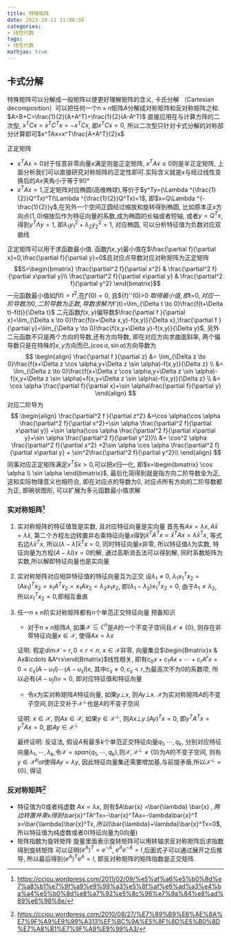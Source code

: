 ```yaml
---
title: 特殊矩阵
date: 2023-10-11 11:08:58
categories:
- 线性代数
tags:
- 线性代数
mathjax: true
---
```



## 卡式分解
特殊矩阵可以分解成一般矩阵以便更好理解矩阵的含义, 卡氏分解 （Cartesian decomposition）可以把任何一个$n\times n$矩阵$A$分解成对称矩阵和反对称矩阵之和.
$A=B+C=\frac{1}{2}(A+A^T)+\frac{1}{2}(A-A^T)$
直接应用在与计算方阵的二次型, $x^TCx=x^TC^Tx=-x^TCx$, 即$x^TCx=0$, 所以二次型只针对卡式分解的对称部分计算即可$x^TAx=x^T\frac{A+A^T}{2}x$

正定矩阵
- $x^TAx>0$对于任意非零向量$x$满足则是正定矩阵, $x^TAx\ge 0$则是半正定矩阵, 上面分析我们可以直接研究对称矩阵的正定性即可.实际含义就是$x$与经过线性变换后的$Ax$夹角小于等于90°
- $x^TAx=1$,正定矩阵对应椭圆(高维椭球),等价于$y^Ty=(\Lambda ^{\frac{1}{2}}Q^Tx)^T(\Lambda ^{\frac{1}{2}}Q^Tx)=1$, 即$x=Q\Lambda ^{-\frac{1}{2}}y$,在另外一个空间正圆经过缩放和旋转得到椭圆, 比如原本正$x$方向点$(1, 0)$缩放后作为特征向量的系数,成为椭圆的长轴或者短轴,
或者$y=Q^Tx$, 得到$y^T\Lambda y=1$, 即$\lambda_1y_1^2+\lambda_2y_2^2=1$, 对应椭圆, 可以分析特征值为负数对应双曲线

正定矩阵可以用于求函数最小值. 函数$f(x,y)$最小值在$\frac{\partial f}{\partial x}=0,\frac{\partial f}{\partial y}=0$且对应点导数对应对称矩阵为正定矩阵
$$S=\begin{bmatrix}
\frac{\partial^2 f}{\partial x^2}  & \frac{\partial^2 f}{\partial x\partial y}\\ 
\frac{\partial^2 f}{\partial x\partial y}  & \frac{\partial^2 f}{\partial y^2}
\end{bmatrix}$$
一元函数最小值如$f(t)=t^2$,在${f}'(0)=0$, 且${f}''(0)>0 $取得最小值, 即$t=0$, 对应一阶导数为0, 二阶导数为正数, 导数求解为$f'(t)=\lim_{\Delta t \to 0}\frac{f(t+\Delta t)-f(t)}{\Delta t}$
二元函数$f(x,y)$偏导数$\frac{\partial f }{\partial x}=\lim_{\Delta x \to 0}\frac{f(x+\Delta x,y)-f(x,y)}{\Delta x},\frac{\partial f }{\partial y}=\lim_{\Delta y \to 0}\frac{f(x,y+\Delta y)-f(x,y)}{\Delta y}$, 另外二元函数不只是两个方向的导数,还有方向导数, 即在对应方向求曲面斜率, 两个偏导数只是在特殊的$x,y$方向而已,$(\cos \alpha, \sin \alpha)$方向导数为
$$
\begin{align}
    \frac{\partial f }{\partial z} &= \lim_{\Delta z \to 0}\frac{f(x+\Delta z \cos \alpha,y+\Delta z \sin \alpha)-f(x,y)}{\Delta z} \\
    &= \lim_{\Delta z \to 0}\frac{f(x+\Delta z \cos \alpha,y+\Delta z \sin \alpha)-f(x,y+\Delta z \sin \alpha)+f(x,y+\Delta z \sin \alpha)-f(x,y)}{\Delta z} \\
    &= \cos \alpha \frac{\partial f}{\partial x}+\sin \alpha\frac{\partial f}{\partial y}
\end{align}
$$
对应二阶导为
$$
\begin{align}
    \frac{\partial^2 f }{\partial z^2} &=\cos \alpha(\cos \alpha \frac{\partial^2 f}{\partial x^2}+\sin \alpha \frac{\partial^2 f}{\partial x\partial y}) +\sin \alpha(\cos \alpha \frac{\partial^2 f}{\partial x\partial y}+\sin \alpha \frac{\partial^2 f}{\partial y^2})\\
    &= \cos^2 \alpha \frac{\partial^2 f}{\partial x^2} +2\sin \alpha \cos \alpha  \frac{\partial^2 f}{\partial x\partial y} + \sin^2\frac{\partial^2 f}{\partial y^2}\\
\end{align}
$$
同事对应正定矩阵满足$x^TSx>0$,可以把$x$归一化, 即$x=\begin{bmatrix}
\cos \alpha  \\
\sin \alpha 
\end{bmatrix}$, 最后化简得到就是指方向二阶导数全为正, 这和实际物理意义也相符合, 即在对应点的导数为0, 对应点所有方向的二阶导数都为正, 即碗状图形, 可以扩展为多元函数最小值求解


### 实对称矩阵[^1]
1. 实对称矩阵的特征值皆是实数, 且对应特征向量是实向量
首先有$Ax=\lambda x,A\bar{x}=\bar{\lambda} \bar{x}$, 第二个方程左边转置并右乘特征向量$x$得到$\bar{x}^TA^Tx=\bar{x}^TAx=\lambda \bar{x}^Tx$, 等式右边$\bar{\lambda} \bar{x}^Tx$,
所以$(\lambda - \bar{\lambda}) \bar{x}^Tx=0$, 同时特征向量$x$非零, 所以特征值$\lambda$为实数, 特征向量为方程$(A-\lambda I)x=0$的解, 通过高斯消去法可以得到解, 同时系数矩阵为实数,所以解即特征向量也是实向量
2. 实对称矩阵对应相异特征值的特征向量互为正交
设$\lambda_1\ne 0$, $\lambda_1x_1^Tx_2=(Ax_1)^Tx_2=x_1A^Tx_2=x_1Ax_2=\lambda_2x_1x_2$, 即$(\lambda_1-\lambda_2)x_1^Tx_2=0$, 由于$\lambda_1\ne \lambda_2$, 所以$x_1^Tx_2=0$,即相互垂直
3. 任一$n\times n$阶实对称矩阵都有n个单范正交特征向量
预备知识
    - 对于$n \times n$矩阵$A$, 如果$\mathcal{X} \subseteq  \mathbb{C} ^n$是$A$的一个不变子空间且$\mathcal{X} \ne \{0\}$, 则存在非零特征向量$x \in \mathcal{X}$, 使得$Ax=\lambda x$

    证明: 假定$dim\mathcal{X}=r, 0<r<n$, $x\in \mathcal{X}$非零, 向量集合$\begin{Bmatrix}x  & Ax&\cdots &A^rx\end{Bmatrix}$线性相关, 即有$c_0x+c_1Ax+\cdots+c_rA^rx=0=c_s(A-u_1I)\cdots(A-u_sI)x$, 其中$c_s\ne 0, c_s<r,$为最高次不为0的系数项, 所以必有$(A-u_jI)v=0$, 即对应特征值和特征向量

    - 令$x$为实对称矩阵$A$特征向量, 如果$y\bot x$, 则$Ay \bot x$. $\mathcal{X}$为实对称矩阵$A$的不变子空间,则正交补于$\mathcal{X}^\bot$也是$A$的不变子空间
    
    证明: $x\in \mathcal{X}$, 则$Ax\in \mathcal{X}$, 如果$y\in \mathcal{X}^\bot$, 则$Ax\bot y$.$(Ay)^Tx=0$, 即$y^TA^Tx=y^TAx=0$, 即$Ay\in \mathcal{X}^\bot$
    
    最终证明: 反证法, 假设$A$有最多$k$个单范正交特征向量$q_1,\cdots,q_k$, 分别对应特征向量$\lambda_1, \cdots, \lambda_k$,令$\mathcal{X}=span\{q_1,\cdots,q_k\}$,则$\mathcal{X}, \mathcal{X}^\bot \ne \{0\}$为$A$的不变子空间, 则有$y\in \mathcal{X}^bot$使得$Ay=\lambda y$, 因此特征向量集还需要增加基,与前提矛盾,所以$\mathcal{X}^\bot=\{0\}$, 得证

### 反对称矩阵[^2]
- 特征值为0或者纯虚数
$Ax=\lambda x$, 则有$A\bar{x} =\bar{\lambda}  \bar{x} $, 两边转置并乘$x$得到$\bar{x}^TA^Tx=-\bar{x}^TAx=-\lambda\bar{x}^T x=\bar{\lambda}\bar{x}^Tx$, 所以$(\bar{\lambda}+\lambda)\bar{x}^Tx=0$, 所以特征值为纯虚数或者0(特征向量为0向量)
- 矩阵指数为旋转矩阵
旋量里面表示旋转矩阵可以用转轴求反对称矩阵后求指数得到旋转矩阵
可以证明$(e^{A})^{T}=e^{-A}$, $e^{A}e^{-A}=I$,后面式子可以通过展开之后推导, 所以最后得到$(e^{A})^{T}e^{A}=I$, 即反对称矩阵的矩阵指数是正交矩阵.


[^1]: https://ccjou.wordpress.com/2011/02/09/%e5%af%a6%e5%b0%8d%e7%a8%b1%e7%9f%a9%e9%99%a3%e5%8f%af%e6%ad%a3%e4%ba%a4%e5%b0%8d%e8%a7%92%e5%8c%96%e7%9a%84%e8%ad%89%e6%98%8e/
[^2]: https://ccjou.wordpress.com/2010/08/27/%E7%89%B9%E6%AE%8A%E7%9F%A9%E9%99%A313%EF%BC%9A%E5%8F%8D%E5%B0%8D%E7%A8%B1%E7%9F%A9%E9%99%A3/